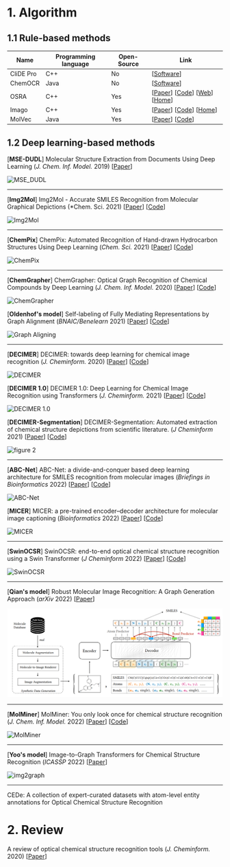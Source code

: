 # 1. Algorithm

## 1.1  Rule-based methods

| Name      | Programming language | Open-Source | Link                                                         |
| --------- | -------------------- | ----------- | ------------------------------------------------------------ |
| CliDE Pro | C++                  | No          | \[[Software](http://www.keymodule.co.uk/products/clide/clide-pro.html)] |
| ChemOCR   | Java                 | No          | [[Software](https://www.scai.fraunhofer.de/en/business-research-areas/bioinformatics/products/chemocr.html)] |
| OSRA      | C++                  | Yes         | [[Paper](https://pubs.acs.org/doi/10.1021/ci800067r)] \[[Code](https://github.com/metamolecular/osra)] \[[Web](https://cactus.nci.nih.gov/cgi-bin/osra/index.cgi)] [[Home](https://cactus.nci.nih.gov/osra/)] |
| Imago     | C++                  | Yes         | [[Paper](https://trec.nist.gov/pubs/trec20/papers/GGA.chemical.pdf)] [[Code](https://github.com/ctrltz/ocsr-project)] [[Home](https://lifescience.opensource.epam.com/imago/)] |
| MolVec    | Java                 | Yes         | [[Paper]()] [[Code](https://github.com/ncats/molvec)]        |



## 1.2 Deep learning-based methods

[**MSE-DUDL**] Molecular Structure Extraction from Documents Using Deep Learning (*J. Chem. Inf. Model.* 2019) [[Paper](https://pubs.acs.org/doi/10.1021/acs.jcim.8b00669)] 

![MSE_DUDL](https://pubs.acs.org/cms/10.1021/acs.jcim.8b00669/asset/images/medium/ci-2018-00669n_0002.gif)

---

[**Img2Mol**] Img2Mol - Accurate SMILES Recognition from Molecular Graphical Depictions (*Chem. Sci. 2021) [[Paper](https://pubs.rsc.org/en/content/articlehtml/2021/sc/d1sc01839f)] [[Code](https://github.com/bayer-science-for-a-better-life/Img2Mol)]

![Img2Mol](https://pubs.rsc.org/image/article/2021/SC/d1sc01839f/d1sc01839f-f3.gif)

----

[**ChemPix**] ChemPix: Automated Recognition of Hand-drawn Hydrocarbon Structures Using Deep Learning (*Chem. Sci.* 2021) [[Paper](https://chemrxiv.org/engage/chemrxiv/article-details/60c755d50f50dbb98f397fad)] [[Code](https://github.com/hayleyweir/im2smiles)]

![ChemPix](https://pubs.rsc.org/image/article/2021/SC/d1sc02957f/d1sc02957f-f1.gif)

---

[**ChemGrapher**] ChemGrapher: Optical Graph Recognition of Chemical Compounds by Deep Learning (*J. Chem. Inf. Model.* 2020)  [[Paper](https://pubs.acs.org/doi/10.1021/acs.jcim.0c00459)] [[Code](https://github.com/biolearning-stadius/chemgrapher-self-rich-labeling/)]

![ChemGrapher](https://pubs.acs.org/cms/10.1021/acs.jcim.0c00459/asset/images/medium/ci0c00459_0003.gif)

[**Oldenhof's model**] Self-labeling of Fully Mediating Representations by Graph Alignment (*BNAIC/Benelearn* 2021) [[Paper](https://link.springer.com/chapter/10.1007/978-3-030-93842-0_3)] [[Code](https://github.com/biolearning-stadius/chemgrapher-self-rich-labeling)]

![Graph Aligning](https://media.springernature.com/full/springer-static/image/chp%3A10.1007%2F978-3-030-93842-0_3/MediaObjects/521858_1_En_3_Fig1_HTML.png)

---

[**DECIMER**] DECIMER: towards deep learning for chemical image recognition (*J. Cheminform.* 2020) [[Paper](https://jcheminf.biomedcentral.com/articles/10.1186/s13321-020-00469-w)] [[Code](https://github.com/Kohulan/DECIMER-Image-to-SMILES)]

![DECIMER](https://media.springernature.com/lw685/springer-static/image/art%3A10.1186%2Fs13321-020-00469-w/MediaObjects/13321_2020_469_Fig3_HTML.png)

[**DECIMER 1.0**] DECIMER 1.0: Deep Learning for Chemical Image Recognition using Transformers (*J. Cheminform.* 2021) [[Paper](https://jcheminf.biomedcentral.com/articles/10.1186/s13321-021-00538-8)] [[Code](https://github.com/Kohulan/DECIMER-Image_Transformer)]

![DECIMER 1.0](https://media.springernature.com/lw685/springer-static/image/art%3A10.1186%2Fs13321-021-00538-8/MediaObjects/13321_2021_538_Fig3_HTML.png)

[**DECIMER-Segmentation**] DECIMER-Segmentation: Automated extraction of chemical structure depictions from scientific literature. (*J Cheminform* 2021) [[Paper](https://jcheminf.biomedcentral.com/articles/10.1186/s13321-021-00496-1)] [[Code](https://github.com/Kohulan/DECIMER-Image-Segmentation)]

![figure 2](https://media.springernature.com/lw685/springer-static/image/art%3A10.1186%2Fs13321-021-00496-1/MediaObjects/13321_2021_496_Fig2_HTML.png)

---

[**ABC-Net**] ABC-Net: a divide-and-conquer based deep learning architecture for SMILES recognition from molecular images (*Briefings in Bioinformatics* 2022) [[Paper]()] [[Code](https://github.com/zhang-xuan1314/ABC-Net)]

![ABC-Net](https://oup.silverchair-cdn.com/oup/backfile/Content_public/Journal/bib/23/2/10.1093_bib_bbac033/1/m_bbac033f1.jpeg?Expires=1666561016&Signature=i5qKarFKZJTBk9EvwygQFjx60e9WIbdKNw0UkMe~QORVI2yAAp~emdzF~eM5M2~uUb-3OZDINkwwZE0I1MLCtkBK8d~5~obxZtwvDsq~fY1yzlBsBYrWzlwU6czt~wlkRqzg~s5EvBGM1LnR6B2Ggb0-1svuH75XnkvPLkdw6ShxX7LDFjOfuGJfPvcZ~AU7Pt1MNSYdKhN0MjHA93-T3X2Q3ZIpjQ50T9ta53WKi-kgqC8tET6a~kHNA2Hp1AmpYdOPW~e7i7diBW27sravm8KyKoI3TG7FjFmJyWscj4xcM9w0FoFaxeynqp81wrgvOfAU-oJ9ur4P4vYnbXYM1A__&Key-Pair-Id=APKAIE5G5CRDK6RD3PGA)

[**MICER**] MICER: a pre-trained encoder–decoder architecture for molecular image captioning (*Bioinformatics* 2022) [[Paper](https://academic.oup.com/bioinformatics/advance-article-abstract/doi/10.1093/bioinformatics/btac545/6656348)] [[Code](https://github.com/Jiacai-Yi/MICER)]

![MICER](https://oup.silverchair-cdn.com/oup/backfile/Content_public/Journal/bioinformatics/PAP/10.1093_bioinformatics_btac545/2/m_btac545f2.jpeg?Expires=1666555956&Signature=rRrrZKsCmCTUG680uyimSJ74U2Iig~MRNE92X268hdTAIDEpSh76t9mDK5tN06ZhJ7WKTnfPWtECgv9Qc-F7I4OihDIakk9jmTCRDWVLllfC2IyWh-lhnyYIdUwLP6r8bHblIxNeWjc0PylL9KB9Amk1jD~wh9jUJZAWVzQ46lXGjaC9exqydvuIEBei4ucJhiw~o3LXhpTvp-h5lb6a~m3hBlyKw2JbtpvKrXhhKmyKW39g14akz9hG2atnyZ-RMIKXeeHFwQZ-96dyGW3uUhf5jKN61wrPegqvBdwX3eYfmvwzK7LZlHqSCX79dIO6rTAB8-KB7BgvcHIUlnyFwA__&Key-Pair-Id=APKAIE5G5CRDK6RD3PGA)

---

[**SwinOCSR**] SwinOCSR: end-to-end optical chemical structure recognition using a Swin Transformer (*J Cheminform* 2022) [[Paper](https://jcheminf.biomedcentral.com/articles/10.1186/s13321-022-00624-5)] [[Code](https://github.com/suanfaxiaohuo/SwinOCSR/tree/main)]

![SwinOCSR](https://media.springernature.com/lw685/springer-static/image/art%3A10.1186%2Fs13321-022-00624-5/MediaObjects/13321_2022_624_Fig2_HTML.png)

---

[**Qian's model**] Robust Molecular Image Recognition: A Graph Generation Approach (*arXiv* 2022) [[Paper](https://arxiv.org/abs/2205.14311)]

![Qian](./chapters/single-modal-learning/molecules/molecular-recognition/Qian.png)

---

[**MolMiner**] MolMiner: You only look once for chemical structure recognition (*J. Chem. Inf. Model.* 2022) [[Paper](https://pubs.acs.org/doi/10.1021/acs.jcim.2c00733)] [[Code](https://github.com/iipharma/pharmamind-molminer)]

![MolMiner](https://pubs.acs.org/cms/10.1021/acs.jcim.2c00733/asset/images/medium/ci2c00733_0005.gif)

---

[**Yoo's model**] Image-to-Graph Transformers for Chemical Structure Recognition (*ICASSP* 2022) [[Paper](https://ieeexplore.ieee.org/abstract/document/9746088)] 

![img2graph](https://ieeexplore.ieee.org/mediastore_new/IEEE/content/media/9745891/9746004/9746088/yoo1-p5-yoo-large.gif)

---

CEDe: A collection of expert-curated datasets with atom-level entity annotations for Optical Chemical Structure Recognition

# 2. Review

A review of optical chemical structure recognition tools (*J. Cheminform.* 2020) [[Paper](https://jcheminf.biomedcentral.com/articles/10.1186/s13321-020-00465-0)]
